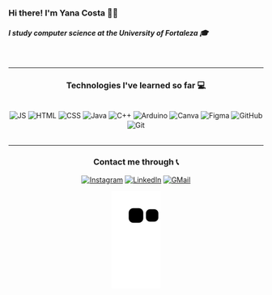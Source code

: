 ### Hi there! I'm Yana Costa 👋🏻

##### I study computer science at the University of Fortaleza 🎓



<br>
<hr>
<h3 align="center">Technologies I've learned so far 💻</h3> 

<div style="max-width:68rem;" align="center">
<div style="display: inline_block"><br>
  <img align="center" alt="JS" src="https://img.shields.io/badge/JavaScript-F7DF1E?style=for-the-badge&logo=javascript&logoColor=black" />
  <img align="center" alt="HTML" src="https://img.shields.io/badge/HTML5-E34F26?style=for-the-badge&logo=html5&logoColor=white" />
  <img align="center" alt="CSS" src="https://img.shields.io/badge/CSS3-1572B6?style=for-the-badge&logo=css3&logoColor=white" />
  <img align="center" alt="Java" src="https://img.shields.io/badge/Java-ED8B00?style=for-the-badge&logo=java&logoColor=white" />
  <img align="center" alt="C++" src="https://img.shields.io/badge/C%2B%2B-00599C?style=for-the-badge&logo=c%2B%2B&logoColor=white" />
  <img align="center" alt="Arduino" src="https://img.shields.io/badge/Arduino-00979D?style=for-the-badge&logo=Arduino&logoColor=white" />
  <img align="center" alt="Canva" src="https://img.shields.io/badge/Canva-%2300C4CC.svg?&style=for-the-badge&logo=Canva&logoColor=white" />
  <img align="center" alt="Figma" src="https://img.shields.io/badge/Figma-F24E1E?style=for-the-badge&logo=figma&logoColor=white" />
  <img align="center" alt="GitHub" src="https://img.shields.io/badge/GitHub-100000?style=for-the-badge&logo=github&logoColor=white" />
  <img align="center" alt="Git" src="https://img.shields.io/badge/GIT-E44C30?style=for-the-badge&logo=git&logoColor=white" />
  
</div>


  
<br>
<hr>
<h3 align="center">Contact me through 📞</h3> 

<div style="max-width:68rem;" align="center">

  [![Instagram](https://img.shields.io/badge/__YANACOSTA-E4405F?style=for-the-badge&logo=instagram&logoColor=white)](https://instagram.com/_yanacosta)
  [![LinkedIn](https://img.shields.io/badge/YANACOSTA-0077B5?style=for-the-badge&logo=linkedin&logoColor=white)](https://www.linkedin.com/in/yana-costa-253a88229)
  [![GMail](https://img.shields.io/badge/yanacmoura@gmail.com-D14836?style=for-the-badge&logo=gmail&logoColor=white)](https://www.google.com/intl/pt-PT/gmail/about/)

  
   
<div> 
 
  ![Snake animation](https://github.com/rafaballerini/rafaballerini/blob/output/github-contribution-grid-snake.svg)
 
</div>
